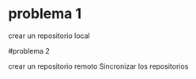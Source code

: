 # problema 1

crear un repositorio local

#problema 2

crear un repositorio remoto 
Sincronizar los repositorios